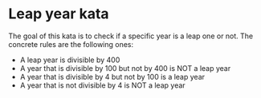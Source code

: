 # Leap year kata

The goal of this kata is to check if a specific year is a leap one or not.
The concrete rules are the following ones:

- A leap year is divisible by 400
- A year that is divisible by 100 but not by 400 is NOT a leap year
- A year that is divisible by 4 but not by 100 is a leap year
- A year that is not divisible by 4 is NOT a leap year
